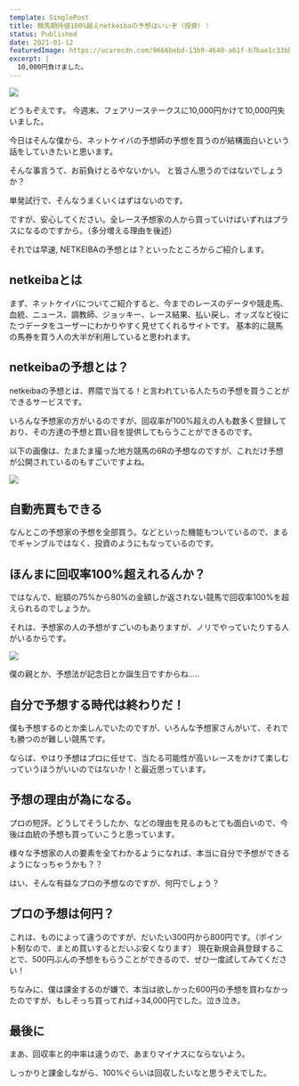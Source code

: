 ```yaml
---
template: SinglePost
title: 競馬期待値100%越えnetkeibaの予想はいいぞ（投資）！
status: Published
date: 2021-01-12
featuredImage: https://ucarecdn.com/9666bebd-13b9-4640-a61f-b7bae1c33bb2/
excerpt: |
  10,000円負けました。
---
```

![](https://ucarecdn.com/b9120b16-002f-4807-a386-285934330d8e/)

どうもぞえです。
今週末、フェアリーステークスに10,000円かけて10,000円失いました。

今日はそんな僕から、ネットケイバの予想師の予想を買うのが結構面白いという話をしていきたいと思います。

そんな事言うて、お前負けとるやないかい。
と皆さん思うのではないでしょうか？

単発試行で、そんなうまくいくはずはないのです。

ですが、安心してください。全レース予想家の人から買っていけばいずれはプラスになるのですから。（多分増える理由を後述）

それでは早速,
NETKEIBAの予想とは？といったところからご紹介します。

## netkeibaとは

まず、ネットケイバについてご紹介すると、今までのレースのデータや競走馬、血統、ニュース、調教師、ジョッキー、レース結果、払い戻し、オッズなど役にたつデータをユーザーにわかりやすく見せてくれるサイトです。
基本的に競馬の馬券を買う人の大半が利用していると思われます。

## netkeibaの予想とは？

netkeibaの予想とは、界隈で当てる！と言われている人たちの予想を買うことができるサービスです。

いろんな予想家の方がいるのですが、回収率が100%超えの人も数多く登録しており、その方達の予想と買い目を提供してもらうことができるのです。

以下の画像は、たまたま撮った地方競馬の6Rの予想なのですが、これだけ予想が公開されているのもすごいですよね。

![](https://ucarecdn.com/b9120b16-002f-4807-a386-285934330d8e/)

## 自動売買もできる

なんとこの予想家の予想を全部買う。などといった機能もついているので、まるでギャンブルではなく、投資のようにもなっているのです。

## ほんまに回収率100%超えれるんか？
ではなんで、総額の75%から80%の金額しか返されない競馬で回収率100%を超えられるのでしょうか。

それは、予想家の人の予想がすごいのもありますが、ノリでやっていたりする人がいるからです。

![](https://ucarecdn.com/037b34cd-79fe-4839-9293-7f68d610f97b/)

僕の親とか、予想法が記念日とか誕生日ですからね.....

## 自分で予想する時代は終わりだ！
僕も予想するのとか楽しんでいたのですが、いろんな予想家さんがいて、それでも勝つのが難しい競馬です。

ならば、やはり予想はプロに任せて、当たる可能性が高いレースをかけて楽しむっていうほうがいいのではないか！と最近思っています。

## 予想の理由が為になる。
プロの短評。どうしてそうしたか、などの理由を見るのもとても面白いので、今後は血統の予想も買っていこうと思っています。

様々な予想家の人の要素を全てわかるようになれば、本当に自分で予想ができるようになっちゃうかも？？

はい、そんな有益なプロの予想なのですが、何円でしょう？

## プロの予想は何円？
これは、ものによって違うのですが、だいたい300円から800円です。（ポイント制なので、まとめ買いするとだいぶ安くなります）
現在新規会員登録することで、500円ぶんの予想をもらうことができるので、ぜひ一度試してみてください！

ちなみに、僕は課金するのが嫌で、本当は欲しかった600円の予想を買わなかったのですが、もしそっち買ってれば＋34,000円でした。泣き泣き。

## 最後に
まあ、回収率と的中率は違うので、あまりマイナスにならないよう。

しっかりと課金しながら、100%ぐらいは回収したいなと思うぞえでした。